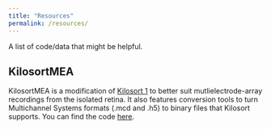 ```yaml
---
title: "Resources"
permalink: /resources/
---
```


A list of code/data that might be helpful.

## KilosortMEA

KilosortMEA is a modification of [Kilosort 1](https://github.com/cortex-lab/KiloSort) to better suit mutlielectrode-array recordings from the isolated retina. It also features conversion tools to turn Multichannel Systems formats (.mcd and .h5) to binary files that Kilosort supports. You can find the code [here](https://github.com/dimokaramanlis/KiloSortMEA).
